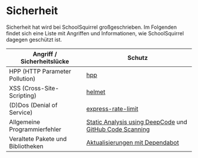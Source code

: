 # Sicherheit

Sicherheit hat wird bei SchoolSquirrel großgeschrieben. Im Folgenden findet sich eine Liste mit Angriffen und Informationen, wie SchoolSquirrel dagegen geschützt ist.

| Angriff / Sicherheitslücke | Schutz |
| ------- | ------ |
| HPP (HTTP Parameter Pollution) | [hpp](https://www.npmjs.com/package/hpp) |
| XSS (Cross-Site-Scripting) | [helmet](https://www.npmjs.com/package/helmet) |
| (D)Dos (Denial of Service) | [express-rate-limit](https://www.npmjs.com/package/express-rate-limit) |
| Allgemeine Programmierfehler | [Static Analysis using DeepCode](https://www.deepcode.ai/) und [GitHub Code Scanning](https://github.com/features/security) |
| Veraltete Pakete und Bibliotheken | [Aktualisierungen mit Dependabot](https://dependabot.com/)